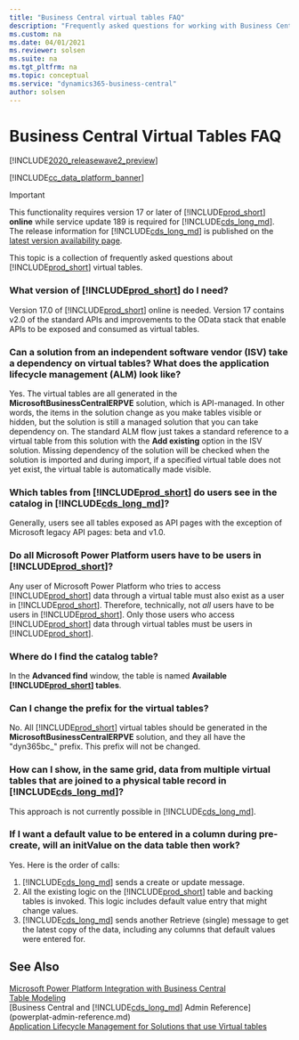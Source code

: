 ```yaml
---
title: "Business Central virtual tables FAQ"
description: "Frequently asked questions for working with Business Central virtual tables"
ms.custom: na
ms.date: 04/01/2021
ms.reviewer: solsen
ms.suite: na
ms.tgt_pltfrm: na
ms.topic: conceptual
ms.service: "dynamics365-business-central"
author: solsen
---
```


# Business Central Virtual Tables FAQ

[!INCLUDE[2020_releasewave2_preview](../includes/2020_releasewave2_preview.md)]

[!INCLUDE[cc_data_platform_banner](../includes/cc_data_platform_banner.md)]

> [!IMPORTANT]  
> This functionality requires version 17 or later of [!INCLUDE[prod_short](../developer/includes/prod_short.md)] **online** while service update 189 is required for [!INCLUDE[cds_long_md](../includes/cds_long_md.md)]. The release information for [!INCLUDE[cds_long_md](../includes/cds_long_md.md)] is published on the [latest version availability page](https://docs.microsoft.com/en-us/dynamics365/released-versions/dynamics-365ce#all-version-availability).

This topic is a collection of frequently asked questions about [!INCLUDE[prod_short](../developer/includes/prod_short.md)] virtual tables. 

### What version of [!INCLUDE[prod_short](../developer/includes/prod_short.md)] do I need?

Version 17.0 of [!INCLUDE[prod_short](../developer/includes/prod_short.md)] online is needed. Version 17 contains v2.0 of the standard APIs and improvements to the OData stack that enable APIs to be exposed and consumed as virtual tables.  

### Can a solution from an independent software vendor (ISV) take a dependency on virtual tables? What does the application lifecycle management (ALM) look like?

Yes. The virtual tables are all generated in the **MicrosoftBusinessCentralERPVE** solution, which is API-managed. In other words, the items in the solution change as you make tables visible or hidden, but the solution is still a managed solution that you can take dependency on. The standard ALM flow just takes a standard reference to a virtual table from this solution with the **Add existing** option in the ISV solution. Missing dependency of the solution will be checked when the solution is imported and during import, if a specified virtual table does not yet exist, the virtual table is automatically made visible.

### Which tables from [!INCLUDE[prod_short](../developer/includes/prod_short.md)] do users see in the catalog in [!INCLUDE[cds_long_md](../includes/cds_long_md.md)]?

Generally, users see all tables exposed as API pages with the exception of Microsoft legacy API pages: beta and v1.0.

### Do all Microsoft Power Platform users have to be users in [!INCLUDE[prod_short](../developer/includes/prod_short.md)]?

Any user of Microsoft Power Platform who tries to access [!INCLUDE[prod_short](../developer/includes/prod_short.md)] data through a virtual table must also exist as a user in [!INCLUDE[prod_short](../developer/includes/prod_short.md)]. Therefore, technically, not *all* users have to be users in [!INCLUDE[prod_short](../developer/includes/prod_short.md)]. Only those users who access [!INCLUDE[prod_short](../developer/includes/prod_short.md)] data through virtual tables must be users in [!INCLUDE[prod_short](../developer/includes/prod_short.md)].

### Where do I find the catalog table?

In the **Advanced find** window, the table is named **Available [!INCLUDE[prod_short](../developer/includes/prod_short.md)] tables**.

### Can I change the prefix for the virtual tables?

No. All [!INCLUDE[prod_short](../developer/includes/prod_short.md)] virtual tables should be generated in the **MicrosoftBusinessCentralERPVE** solution, and they all have the "dyn365bc\_" prefix. This prefix will not be changed.

### How can I show, in the same grid, data from multiple virtual tables that are joined to a physical table record in [!INCLUDE[cds_long_md](../includes/cds_long_md.md)]?

This approach is not currently possible in [!INCLUDE[cds_long_md](../includes/cds_long_md.md)].

### If I want a default value to be entered in a column during pre-create, will an initValue on the data table then work?

Yes. Here is the order of calls:

1. [!INCLUDE[cds_long_md](../includes/cds_long_md.md)] sends a create or update message.
2. All the existing logic on the [!INCLUDE[prod_short](../developer/includes/prod_short.md)] table and backing tables is invoked. This logic includes default value entry that might change values.
3. [!INCLUDE[cds_long_md](../includes/cds_long_md.md)] sends another Retrieve (single) message to get the latest copy of the data, including any columns that default values were entered for.

## See Also

[Microsoft Power Platform Integration with Business Central](powerplat-overview.md)  
[Table Modeling](powerplat-entity-modeling.md)  
[Business Central and [!INCLUDE[cds_long_md](../includes/cds_long_md.md)] Admin Reference](powerplat-admin-reference.md)  
[Application Lifecycle Management for Solutions that use Virtual tables](powerplat-app-lifecycle-management.md)